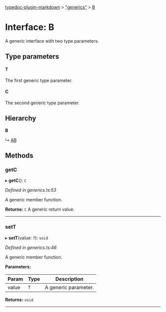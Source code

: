 [typedoc-plugin-markdown](../README.md) > ["generics"](../modules/_generics_.md) > [B](../interfaces/_generics_.b.md)

# Interface: B

A generic interface with two type parameters.

## Type parameters
#### T 

The first generic type parameter.

#### C 

The second generic type parameter.

## Hierarchy

**B**

↳  [AB](_generics_.ab.md)

## Methods
<a id="getc"></a>

###  getC

▸ **getC**(): `C`

*Defined in generics.ts:53*

A generic member function.

**Returns:** `C`
A generic return value.

___

<a id="sett"></a>

###  setT

▸ **setT**(value: *`T`*): `void`

*Defined in generics.ts:46*

A generic member function.

**Parameters:**

| Param | Type | Description |
| ------ | ------ | ------ |
| value | `T`   |  A generic parameter. |

**Returns:** `void`

___

